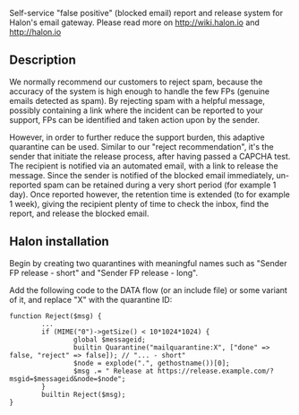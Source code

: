 Self-service "false positive" (blocked email) report and release system for Halon's email gateway. Please read more on http://wiki.halon.io and http://halon.io

Description
-----------

We normally recommend our customers to reject spam, because the accuracy of the system is high enough to handle the few FPs (genuine emails detected as spam). By rejecting spam with a helpful message, possibly containing a link where the incident can be reported to your support, FPs can be identified and taken action upon by the sender.

However, in order to further reduce the support burden, this adaptive quarantine can be used. Similar to our "reject recommendation", it's the sender that initiate the release process, after having passed a CAPCHA test. The recipient is notified via an automated email, with a link to release the message. Since the sender is notified of the blocked email immediately, un-reported spam can be retained during a very short period (for example 1 day). Once reported however, the retention time is extended (to for example 1 week), giving the recipient plenty of time to check the inbox, find the report, and release the blocked email.

Halon installation
------------------

Begin by creating two quarantines with meaningful names such as "Sender FP release - short" and "Sender FP release - long".

Add the following code to the DATA flow (or an include file) or some variant of it, and replace "X" with the quarantine ID:

```
function Reject($msg) {
        ...
        if (MIME("0")->getSize() < 10*1024*1024) {
                global $messageid;
                builtin Quarantine("mailquarantine:X", ["done" => false, "reject" => false]); // "... - short"
                $node = explode(".", gethostname())[0];
                $msg .= " Release at https://release.example.com/?msgid=$messageid&node=$node";
        }
        builtin Reject($msg);
}
```
